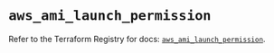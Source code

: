 # `aws_ami_launch_permission`

Refer to the Terraform Registry for docs: [`aws_ami_launch_permission`](https://registry.terraform.io/providers/hashicorp/aws/5.63.1/docs/resources/ami_launch_permission).
